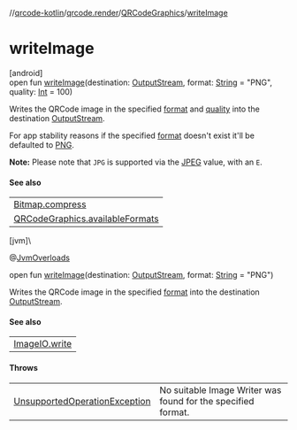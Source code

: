 //[qrcode-kotlin](../../../index.md)/[qrcode.render](../index.md)/[QRCodeGraphics](index.md)/[writeImage](write-image.md)

# writeImage

[android]\
open fun [writeImage](write-image.md)(destination: [OutputStream](https://developer.android.com/reference/kotlin/java/io/OutputStream.html), format: [String](https://kotlinlang.org/api/latest/jvm/stdlib/kotlin/-string/index.html) = &quot;PNG&quot;, quality: [Int](https://kotlinlang.org/api/latest/jvm/stdlib/kotlin/-int/index.html) = 100)

Writes the QRCode image in the specified [format](write-image.md) and [quality](write-image.md) into the destination [OutputStream](https://developer.android.com/reference/kotlin/java/io/OutputStream.html).

For app stability reasons if the specified [format](write-image.md) doesn't exist it'll be defaulted to [PNG](https://developer.android.com/reference/kotlin/android/graphics/Bitmap.CompressFormat.html#PNG).

**Note:** Please note that `JPG` is supported via the [JPEG](https://developer.android.com/reference/kotlin/android/graphics/Bitmap.CompressFormat.html#JPEG) value, with an `E`.

#### See also

| |
|---|
| [Bitmap.compress](https://developer.android.com/reference/kotlin/android/graphics/Bitmap.html#compress) |
| [QRCodeGraphics.availableFormats](available-formats.md) |

[jvm]\

@[JvmOverloads](https://kotlinlang.org/api/latest/jvm/stdlib/kotlin.jvm/-jvm-overloads/index.html)

open fun [writeImage](write-image.md)(destination: [OutputStream](https://developer.android.com/reference/kotlin/java/io/OutputStream.html), format: [String](https://kotlinlang.org/api/latest/jvm/stdlib/kotlin/-string/index.html) = &quot;PNG&quot;)

Writes the QRCode image in the specified [format](write-image.md) into the destination [OutputStream](https://developer.android.com/reference/kotlin/java/io/OutputStream.html).

#### See also

| |
|---|
| [ImageIO.write](https://docs.oracle.com/javase/8/docs/api/javax/imageio/ImageIO.html#write-java.awt.image.RenderedImage-kotlin.String-javax.imageio.stream.ImageOutputStream-) |

#### Throws

| | |
|---|---|
| [UnsupportedOperationException](https://kotlinlang.org/api/latest/jvm/stdlib/kotlin/-unsupported-operation-exception/index.html) | No suitable Image Writer was found for the specified format. |
